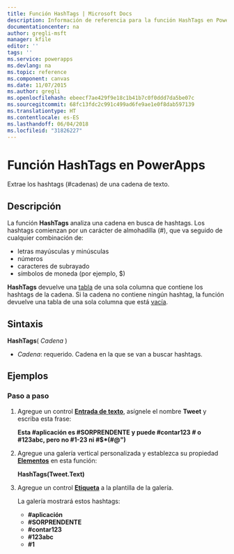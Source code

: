 ```yaml
---
title: Función HashTags | Microsoft Docs
description: Información de referencia para la función HashTags en PowerApps, incluidos ejemplos y sintaxis
documentationcenter: na
author: gregli-msft
manager: kfile
editor: ''
tags: ''
ms.service: powerapps
ms.devlang: na
ms.topic: reference
ms.component: canvas
ms.date: 11/07/2015
ms.author: gregli
ms.openlocfilehash: ebeecf7ae429f9e18c1b41b7c0f0ddd7da5be07c
ms.sourcegitcommit: 68fc13fdc2c991c499ad6fe9ae1e0f8dab597139
ms.translationtype: HT
ms.contentlocale: es-ES
ms.lasthandoff: 06/04/2018
ms.locfileid: "31826227"
---
```

# <a name="hashtags-function-in-powerapps"></a>Función HashTags en PowerApps
Extrae los hashtags (#cadenas) de una cadena de texto.

## <a name="description"></a>Descripción
La función **HashTags** analiza una cadena en busca de hashtags. Los hashtags comienzan por un carácter de almohadilla (#), que va seguido de cualquier combinación de:

* letras mayúsculas y minúsculas
* números
* caracteres de subrayado
* símbolos de moneda (por ejemplo, $)

**HashTags** devuelve una [tabla](../working-with-tables.md) de una sola columna que contiene los hashtags de la cadena.  Si la cadena no contiene ningún hashtag, la función devuelve una tabla de una sola columna que está [vacía](function-isblank-isempty.md).

## <a name="syntax"></a>Sintaxis
**HashTags**( *Cadena* )

* *Cadena*: requerido.  Cadena en la que se van a buscar hashtags.

## <a name="examples"></a>Ejemplos
### <a name="step-by-step"></a>Paso a paso
1. Agregue un control **[Entrada de texto](../controls/control-text-input.md)**, asígnele el nombre **Tweet** y escriba esta frase:
   
    **Esta #aplicación es #SORPRENDENTE y puede #contar123 # o #123abc, pero no #1-23 ni #$\*(#@")**
2. Agregue una galería vertical personalizada y establezca su propiedad **[Elementos](../controls/properties-core.md)** en esta función:
   
    **HashTags(Tweet.Text)**
3. Agregue un control **[Etiqueta](../controls/control-text-box.md)** a la plantilla de la galería.
   
    La galería mostrará estos hashtags:
   
   * **\#aplicación**
   * **\#SORPRENDENTE**
   * **\#contar123**
   * **\#123abc**
   * **\#1**

